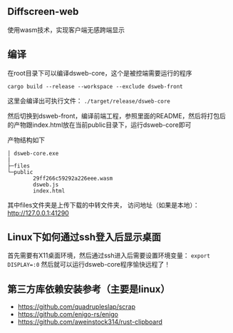 ## Diffscreen-web

使用wasm技术，实现客户端无感跨端显示

## 编译

在root目录下可以编译dsweb-core，这个是被控端需要运行的程序

`cargo build --release --workspace --exclude dsweb-front`

这里会编译出可执行文件：
`./target/release/dsweb-core`

然后切换到dsweb-front，编译前端工程，参照里面的README，然后将打包后的产物跟index.html放在当前public目录下，运行dsweb-core即可

产物结构如下
```
│ dsweb-core.exe
|
├─files
└─public
        29ff266c59292a226eee.wasm
        dsweb.js
        index.html
```

其中files文件夹是上传下载的中转文件夹，
访问地址（如果是本地）：http://127.0.0.1:41290

## Linux下如何通过ssh登入后显示桌面

首先需要有X11桌面环境，然后通过ssh进入后需要设置环境变量：
`export DISPLAY=:0`
然后就可以运行dsweb-core程序愉快远程了！

## 第三方库依赖安装参考（主要是linux）

* https://github.com/quadrupleslap/scrap
* https://github.com/enigo-rs/enigo
* https://github.com/aweinstock314/rust-clipboard
